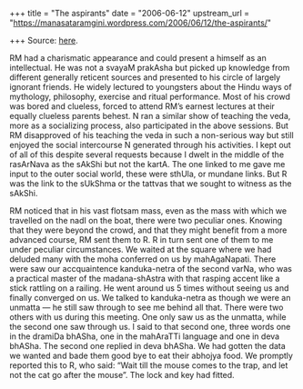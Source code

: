 +++
title = "The aspirants"
date = "2006-06-12"
upstream_url = "https://manasataramgini.wordpress.com/2006/06/12/the-aspirants/"

+++
Source: [here](https://manasataramgini.wordpress.com/2006/06/12/the-aspirants/).

RM had a charismatic appearance and could present a himself as an intellectual. He was not a svayaM prakAsha but picked up knowledge from different generally reticent sources and presented to his circle of largely ignorant friends. He widely lectured to youngsters about the Hindu ways of mythology, philosophy, exercise and ritual performance. Most of his crowd was bored and clueless, forced to attend RM’s earnest lectures at their equally clueless parents behest. N ran a similar show of teaching the veda, more as a socializing process, also participated in the above sessions. But RM disapproved of his teaching the veda in such a non-serious way but still enjoyed the social intercourse N generated through his activities. I kept out of all of this despite several requests because I dwelt in the middle of the rasArNava as the sAkShi but not the kartA. The one linked to me gave me input to the outer social world, these were sthUla, or mundane links. But R was the link to the sUkShma or the tattvas that we sought to witness as the sAkShi.

RM noticed that in his vast flotsam mass, even as the mass with which we travelled on the nadI on the boat, there were two peculiar ones. Knowing that they were beyond the crowd, and that they might benefit from a more advanced course, RM sent them to R. R in turn sent one of them to me under peculiar circumstances. We waited at the square where we had deluded many with the moha conferred on us by mahAgaNapati. There were saw our accquaintence kanduka-netra of the second varNa, who was a practical master of the madana-shAstra with that rasping accent like a stick rattling on a railing. He went around us 5 times without seeing us and finally converged on us. We talked to kanduka-netra as though we were an unmatta — he still saw through to see me behind all that. There were two others with us during this meeting. One only saw us as the unmatta, while the second one saw through us. I said to that second one, three words one in the dramiDa bhASha, one in the mahAraTTi language and one in deva bhASha. The second one replied in deva bhASha. We had gotten the data we wanted and bade them good bye to eat their abhojya food. We promptly reported this to R, who said: “Wait till the mouse comes to the trap, and let not the cat go after the mouse”. The lock and key had fitted.

